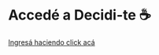 <h1>Accedé a Decidi-te ☕</h1>

[Ingresá haciendo click acá](https://98luciana98.github.io/decidi-te/)
